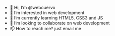 - 👋 Hi, I’m @webcuervo
- 👀 I’m interested in web development
- 🌱 I’m currently learning HTML5, CSS3 and JS
- 💞️ I’m looking to collaborate on web development
- 📫 How to reach me? just email me

<!---
webcuervo/webcuervo is a ✨ special ✨ repository because its `README.md` (this file) appears on your GitHub profile.
You can click the Preview link to take a look at your changes.
--->

